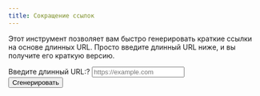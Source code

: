 ```yaml
---
title: Сокращение ссылок
---
```


<div class="url-generator">  
  <p>Этот инструмент позволяет вам быстро генерировать краткие ссылки на основе длинных URL. Просто введите длинный URL ниже, и вы получите его краткую версию.</p>  
  <form id="short-url-form">  
    <div class="input-group">  
      <label for="url">Введите длинный URL:<span class="tooltip" title="Введите полный адрес, который нужно сократить.">?</span></label>  
      <input type="text" id="url" placeholder="https://example.com" required>  
    </div>  
    <button type="submit" class="btn">Сгенерировать</button>  
  </form>  
  <div id="generated-link"></div>  
</div> 

<script>  
  document.getElementById('short-url-form').addEventListener('submit', function(event) {  
    event.preventDefault(); // Предотвращаем отправку формы  

    const urlInput = document.getElementById('url').value; // Получаем значение из поля ввода  
    const shortUrl = generateShortUrl(urlInput); // Генерируем краткую ссылку  

    document.getElementById('generated-link').innerHTML = `  
      <p>Ваша краткая ссылка: <a href="${shortUrl}" target="_blank">${shortUrl}</a>  
        <span class="copy-icon" title="Скопировать" onclick="copyToClipboard('${shortUrl}')">📋</span> 
      </p>  
    `;  
  });  

  function generateShortUrl(longUrl) {  
    const domain = new URL(longUrl).origin; // Получаем основной домен  
    const uniqueId = Math.random().toString(36).substring(2, 8); // Генерируем случайный идентификатор  
    return `${domain}/${uniqueId}`;  
  }  

  function copyToClipboard(url) {  
    navigator.clipboard.writeText(url).then(() => {  
      alert('Ссылка скопирована в буфер обмена!');  
    }, (err) => {  
      console.error('Ошибка копирования: ', err);  
    });  
  }  
</script>